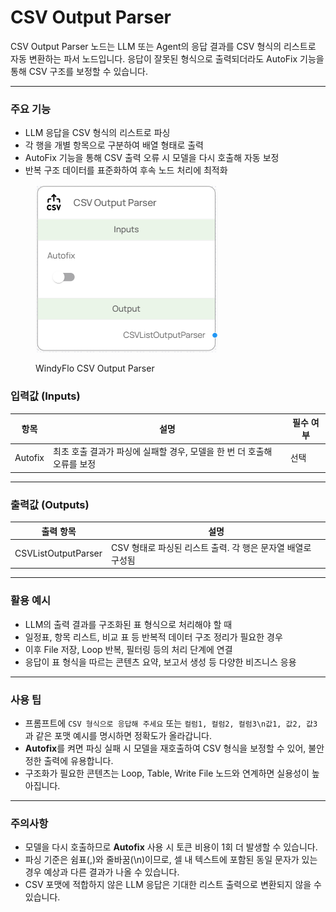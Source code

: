 # CSV Output Parser

CSV Output Parser 노드는 LLM 또는 Agent의 응답 결과를 CSV 형식의 리스트로 자동 변환하는 파서 노드입니다. 응답이 잘못된 형식으로 출력되더라도 AutoFix 기능을 통해 CSV 구조를 보정할 수 있습니다.

***

### 주요 기능

* LLM 응답을 CSV 형식의 리스트로 파싱
* 각 행을 개별 항목으로 구분하여 배열 형태로 출력
* AutoFix 기능을 통해 CSV 출력 오류 시 모델을 다시 호출해 자동 보정
* 반복 구조 데이터를 표준화하여 후속 노드 처리에 최적화

<figure><img src="../../../.gitbook/assets/스크린샷 2025-05-19 180805.png" alt=""><figcaption><p>WindyFlo CSV Output Parser</p></figcaption></figure>

### 입력값 (Inputs)

| 항목      | 설명                                         | 필수 여부 |
| ------- | ------------------------------------------ | ----- |
| Autofix | 최초 호출 결과가 파싱에 실패할 경우, 모델을 한 번 더 호출해 오류를 보정 | 선택    |

***

### 출력값 (Outputs)

| 출력 항목               | 설명                                   |
| ------------------- | ------------------------------------ |
| CSVListOutputParser | CSV 형태로 파싱된 리스트 출력. 각 행은 문자열 배열로 구성됨 |

***

### 활용 예시

* LLM의 출력 결과를 구조화된 표 형식으로 처리해야 할 때
* 일정표, 항목 리스트, 비교 표 등 반복적 데이터 구조 정리가 필요한 경우
* 이후 File 저장, Loop 반복, 필터링 등의 처리 단계에 연결
* 응답이 표 형식을 따르는 콘텐츠 요약, 보고서 생성 등 다양한 비즈니스 응용

***

### 사용 팁

* 프롬프트에 `CSV 형식으로 응답해 주세요` 또는 `컬럼1, 컬럼2, 컬럼3\n값1, 값2, 값3`과 같은 포맷 예시를 명시하면 정확도가 올라갑니다.
* **Autofix**를 켜면 파싱 실패 시 모델을 재호출하여 CSV 형식을 보정할 수 있어, 불안정한 출력에 유용합니다.
* 구조화가 필요한 콘텐츠는 Loop, Table, Write File 노드와 연계하면 실용성이 높아집니다.

***

### 주의사항

* 모델을 다시 호출하므로 **Autofix** 사용 시 토큰 비용이 1회 더 발생할 수 있습니다.
* 파싱 기준은 쉼표(,)와 줄바꿈(\n)이므로, 셀 내 텍스트에 포함된 동일 문자가 있는 경우 예상과 다른 결과가 나올 수 있습니다.
* CSV 포맷에 적합하지 않은 LLM 응답은 기대한 리스트 출력으로 변환되지 않을 수 있습니다.
